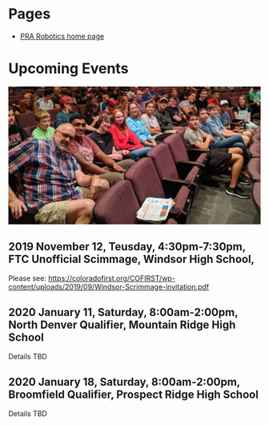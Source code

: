 # Pages
* [PRA Robotics home page](/)

# Upcoming Events
![team at Skystone kickoff event, held September 7th at Denver Museum of Nature & Science](/images/MVIMG_20190907_090453_2_rsz.jpg)

## 2019 November 12, Teusday, 4:30pm-7:30pm, FTC Unofficial Scimmage, Windsor High School, 
Please see: https://coloradofirst.org/COFIRST/wp-content/uploads/2019/09/Windsor-Scrimmage-invitation.pdf

## 2020 January 11, Saturday, 8:00am-2:00pm, North Denver Qualifier, Mountain Ridge High School  
Details TBD

## 2020 January 18, Saturday, 8:00am-2:00pm, Broomfield Qualifier, Prospect Ridge High School
Details TBD
